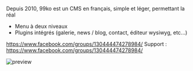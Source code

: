 Depuis 2010, 99ko est un CMS en français, simple et léger, permettant la réal
- Menu à deux niveaux
- Plugins intégrés (galerie, news / blog, contact, éditeur wysiwyg, etc...)

https://www.facebook.com/groups/130444474278984/
Support : https://www.facebook.com/groups/130444474278984/


![preview](http://www.image-heberg.fr/files/1521205925666350807.jpg)

